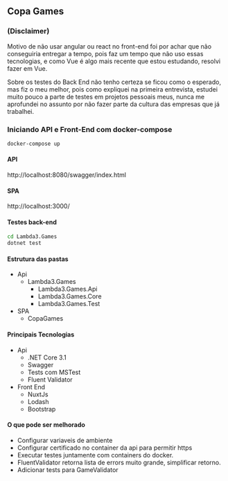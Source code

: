 ## Copa Games

### (Disclaimer)

Motivo de não usar angular ou react no front-end foi por achar que não conseguiria entregar a tempo, pois faz um tempo que não uso essas tecnologias, e como Vue é algo mais recente que estou estudando, resolvi fazer em Vue.

Sobre os testes do Back End não tenho certeza se ficou como o esperado, mas fiz o meu melhor, pois como expliquei na primeira entrevista, estudei muito pouco a parte de testes em projetos pessoais meus, nunca me aprofundei no assunto por não fazer parte da cultura das empresas que já trabalhei.

### Iniciando API e Front-End com docker-compose

```sh
docker-compose up
```

#### API

http://localhost:8080/swagger/index.html

#### SPA

http://localhost:3000/

#### Testes back-end

```sh
cd Lambda3.Games
dotnet test
```

#### Estrutura das pastas

- Api
  - Lambda3.Games
    - Lambda3.Games.Api
    - Lambda3.Games.Core
    - Lambda3.Games.Test
- SPA
  - CopaGames

#### Principais Tecnologias

- Api
  - .NET Core 3.1
  - Swagger
  - Tests com MSTest
  - Fluent Validator
- Front End
  - NuxtJs
  - Lodash
  - Bootstrap

#### O que pode ser melhorado

- Configurar variaveis de ambiente
- Configurar certificado no container da api para permitir https
- Executar testes juntamente com containers do docker.
- FluentValidator retorna lista de errors muito grande, simplificar retorno.
- Adicionar tests para GameValidator
